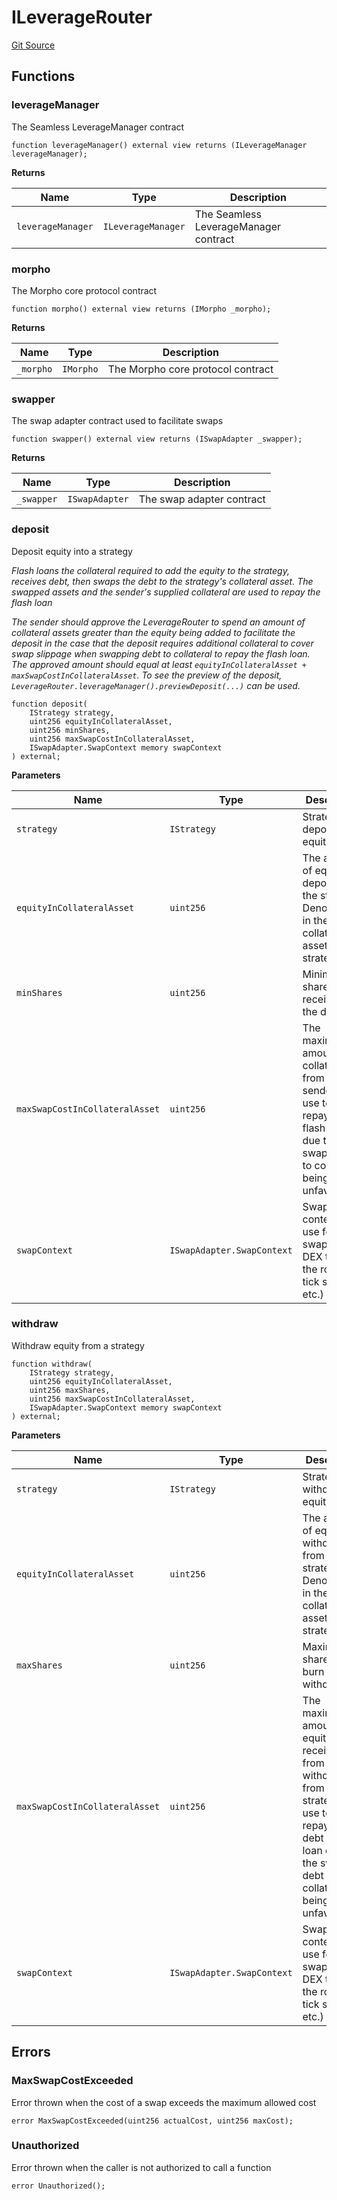 # ILeverageRouter
[Git Source](https://github.com/seamless-protocol/ilm-v2/blob/7492e139a233e3537fefd83074042a04664dc27a/src/interfaces/periphery/ILeverageRouter.sol)


## Functions
### leverageManager

The Seamless LeverageManager contract


```solidity
function leverageManager() external view returns (ILeverageManager leverageManager);
```
**Returns**

|Name|Type|Description|
|----|----|-----------|
|`leverageManager`|`ILeverageManager`|The Seamless LeverageManager contract|


### morpho

The Morpho core protocol contract


```solidity
function morpho() external view returns (IMorpho _morpho);
```
**Returns**

|Name|Type|Description|
|----|----|-----------|
|`_morpho`|`IMorpho`|The Morpho core protocol contract|


### swapper

The swap adapter contract used to facilitate swaps


```solidity
function swapper() external view returns (ISwapAdapter _swapper);
```
**Returns**

|Name|Type|Description|
|----|----|-----------|
|`_swapper`|`ISwapAdapter`|The swap adapter contract|


### deposit

Deposit equity into a strategy

*Flash loans the collateral required to add the equity to the strategy, receives debt, then swaps the debt to the
strategy's collateral asset. The swapped assets and the sender's supplied collateral are used to repay the flash loan*

*The sender should approve the LeverageRouter to spend an amount of collateral assets greater than the equity being added
to facilitate the deposit in the case that the deposit requires additional collateral to cover swap slippage when swapping
debt to collateral to repay the flash loan. The approved amount should equal at least `equityInCollateralAsset + maxSwapCostInCollateralAsset`.
To see the preview of the deposit, `LeverageRouter.leverageManager().previewDeposit(...)` can be used.*


```solidity
function deposit(
    IStrategy strategy,
    uint256 equityInCollateralAsset,
    uint256 minShares,
    uint256 maxSwapCostInCollateralAsset,
    ISwapAdapter.SwapContext memory swapContext
) external;
```
**Parameters**

|Name|Type|Description|
|----|----|-----------|
|`strategy`|`IStrategy`|Strategy to deposit equity into|
|`equityInCollateralAsset`|`uint256`|The amount of equity to deposit into the strategy. Denominated in the collateral asset of the strategy|
|`minShares`|`uint256`|Minimum shares to receive from the deposit|
|`maxSwapCostInCollateralAsset`|`uint256`|The maximum amount of collateral from the sender to use to help repay the flash loan due to the swap of debt to collateral being unfavorable|
|`swapContext`|`ISwapAdapter.SwapContext`|Swap context to use for the swap (which DEX to use, the route, tick spacing, etc.)|


### withdraw

Withdraw equity from a strategy


```solidity
function withdraw(
    IStrategy strategy,
    uint256 equityInCollateralAsset,
    uint256 maxShares,
    uint256 maxSwapCostInCollateralAsset,
    ISwapAdapter.SwapContext memory swapContext
) external;
```
**Parameters**

|Name|Type|Description|
|----|----|-----------|
|`strategy`|`IStrategy`|Strategy to withdraw equity from|
|`equityInCollateralAsset`|`uint256`|The amount of equity to withdraw from the strategy. Denominated in the collateral asset of the strategy|
|`maxShares`|`uint256`|Maximum shares to burn for the withdrawal|
|`maxSwapCostInCollateralAsset`|`uint256`|The maximum amount of equity received from the withdrawal from the strategy to use to help repay the debt flash loan due to the swap of debt to collateral being unfavorable|
|`swapContext`|`ISwapAdapter.SwapContext`|Swap context to use for the swap (which DEX to use, the route, tick spacing, etc.)|


## Errors
### MaxSwapCostExceeded
Error thrown when the cost of a swap exceeds the maximum allowed cost


```solidity
error MaxSwapCostExceeded(uint256 actualCost, uint256 maxCost);
```

### Unauthorized
Error thrown when the caller is not authorized to call a function


```solidity
error Unauthorized();
```

